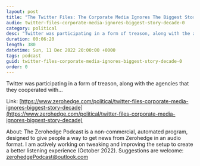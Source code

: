 ```yaml
---
layout: post
title: "The Twitter Files: The Corporate Media Ignores The Biggest Story Of The Decade"
audio: twitter-files-corporate-media-ignores-biggest-story-decade-0
category: political
desc: "Twitter was participating in a form of treason, along with the agencies that they cooperated with..."
duration: 00:06:20
length: 380
datetime: Sun, 11 Dec 2022 20:00:00 +0000
tags: podcast
guid: twitter-files-corporate-media-ignores-biggest-story-decade-0
order: 0
---
```

Twitter was participating in a form of treason, along with the agencies that they cooperated with...

Link: [https://www.zerohedge.com/political/twitter-files-corporate-media-ignores-biggest-story-decade](https://www.zerohedge.com/political/twitter-files-corporate-media-ignores-biggest-story-decade)

About: The Zerohedge Podcast is a non-commercial, automated program, designed to give people a way to get news from Zerohedge in an audio format.  I am actively working on tweaking and improving the setup to create a better listening experience (October 2022).  Suggestions are welcome: [zerohedgePodcast@outlook.com](mailto:zerohedgePodcast@outlook.com)